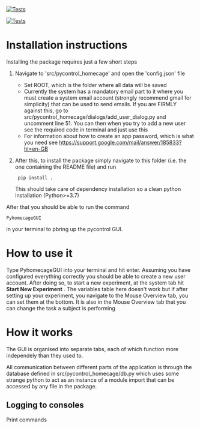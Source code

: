 [![Tests](https://github.com/yves-weissenberger/pycontrol_homecage/actions/workflows/test.yml/badge.svg?branch=cleanup)](https://github.com/yves-weissenberger/pycontrol_homecage/actions/workflows/test.yml)


[![Tests](https://github.com/yves-weissenberger/pycontrol_homecage/actions/workflows/test.yml/badge.svg?branch=cleanup)](https://github.com/yves-weissenberger/pycontrol_homecage/actions/workflows/test.yml)


# Installation instructions

Installing the package requires just a few short steps

1. Navigate to 'src/pycontrol_homecage' and open the 'config.json' file
    - Set ROOT, which is the folder where all data will be saved
    - Currently the system has a mandatory email part to it where you must create a system email account (strongly recommend gmail for simplicity) that can be used to send emails. If you are FIRMLY against this, go to src/pycontrol_homecage/dialogs/add_user_dialog.py and uncomment line 51. You can then when you try to add a new user see the required code in terminal and just use this
    - For information about how to create an app password, which is what you need see https://support.google.com/mail/answer/185833?hl=en-GB


2. After this, to install the package simply navigate to this folder (i.e. the one containing the README file) and run

        pip install .

    This should take care of dependency installation so a clean python installation (Python>=3.7)

After that you should be able to run the command

    PyhomecageGUI

in your terminal to pbring up the pycontrol GUI.

# How to use it

Type PyhomecageGUI into your terminal and hit enter. Assuming you have configured everything correctly you should be able to create a new user account. After doing so, to start a new experiment, at the system tab hit **Start New Experiment** . The variables table here doesn't work but if after setting up your experiment, you navigate to the Mouse Overview tab, you can set them at the bottom. It is also in the Mouse Overview tab that you can change the task a subject is performing

# How it works

The GUI is organised into separate tabs, each of which function more independely than they used to.

All communication between different parts of the application is through the database defined in src/pycontrol_homecage/db.py which uses some strange python to act as an instance of a module import that can be accessed by any file in the package.


## Logging to consoles
Print commands 